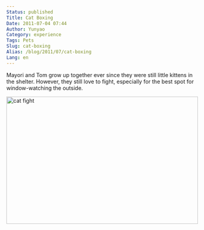 ```yaml
---
Status: published
Title: Cat Boxing
Date: 2011-07-04 07:44
Author: Yunyao
Category: experience
Tags: Pets
Slug: cat-boxing
Alias: /blog/2011/07/cat-boxing
Lang: en
---
```


Mayori and Tom grow up together ever since they were still little kittens in the shelter. However, they still love to fight, especially for the best spot for window-watching the outside.

<img src="https://farm7.static.flickr.com/6048/5900398848_59e43b506b.jpg" width="500" height="333" alt="cat fight" />

